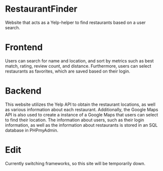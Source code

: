 # RestaurantFinder
Website that acts as a Yelp-helper to find restaurants based on a user search.

# Frontend
Users can search for name and location, and sort by metrics such as best match, rating, review count, and distance.
Furthermore, users can select restaurants as favorites, which are saved based on their login.

# Backend
This website utilizes the Yelp API to obtain the restaurant locations, as well as various information about each restaurant.
Additionally, the Google Maps API is also used to create a instance of a Google Maps that users can select to find their location.
The information about users, such as their login information, as well as the information about restaurants is stored in an SQL database in PHPmyAdmin.

# Edit
Currently switching frameworks, so this site will be temporarily down.
